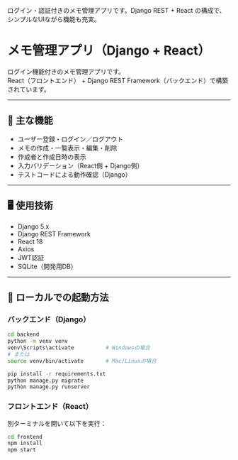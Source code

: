 ログイン・認証付きのメモ管理アプリです。Django REST + React の構成で、シンプルなUIながら機能も充実。

# メモ管理アプリ（Django + React）

ログイン機能付きのメモ管理アプリです。  
React（フロントエンド） + Django REST Framework（バックエンド）で構築されています。

---

## 🔧 主な機能

- ユーザー登録・ログイン／ログアウト
- メモの作成・一覧表示・編集・削除
- 作成者と作成日時の表示
- 入力バリデーション（React側 + Django側）
- テストコードによる動作確認（Django）

---

## 🖥 使用技術

- Django 5.x
- Django REST Framework
- React 18
- Axios
- JWT認証
- SQLite（開発用DB）

---

## 🚀 ローカルでの起動方法

### バックエンド（Django）

```bash
cd backend
python -m venv venv
venv\Scripts\activate          # Windowsの場合
# または
source venv/bin/activate       # Mac/Linuxの場合

pip install -r requirements.txt
python manage.py migrate
python manage.py runserver
```

### フロントエンド（React）
別ターミナルを開いて以下を実行：

```bash
cd frontend
npm install
npm start
```
